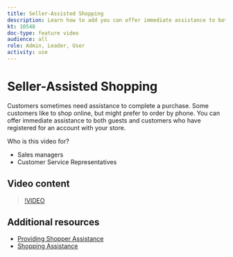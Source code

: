 ```yaml
---
title: Seller-Assisted Shopping
description: Learn how to add you can offer immediate assistance to both guests and customers who have registered for an account with your store. 
kt: 10548
doc-type: feature video
audience: all
role: Admin, Leader, User
activity: use
---
```

# Seller-Assisted Shopping

Customers sometimes need assistance to complete a purchase. Some customers like to shop online, but might prefer to order by phone. You can offer immediate assistance to both guests and customers who have registered for an account with your store.

Who is this video for?

- Sales managers
- Customer Service Representatives 

## Video content

>[!VIDEO](https://video.tv.adobe.com/v/343662?quality=12&learn=on)

## Additional resources

- [Providing Shopper Assistance](https://docs.magento.com/user-guide/customers/login-as-customer.html)
- [Shopping Assistance](https://docs.magento.com/user-guide/sales/shopping-assistance.html)
